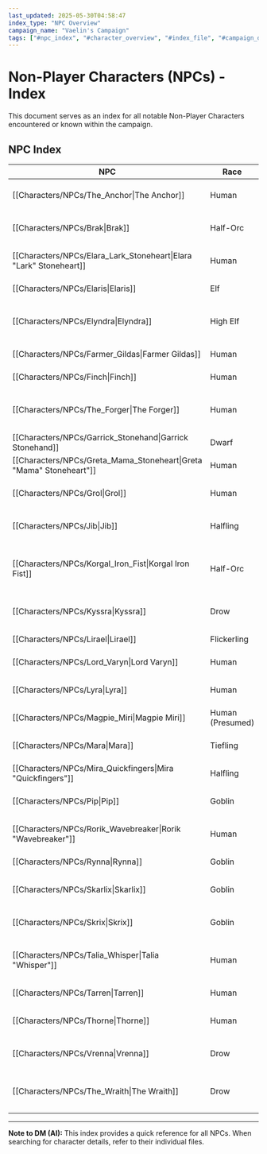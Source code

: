 ```yaml
---
last_updated: 2025-05-30T04:58:47
index_type: "NPC Overview"
campaign_name: "Vaelin's Campaign"
tags: ["#npc_index", "#character_overview", "#index_file", "#campaign_data", "#character_list", "#allies", "#enemies", "#contacts"]
---
```

# Non-Player Characters (NPCs) - Index

This document serves as an index for all notable Non-Player Characters encountered or known within the campaign.

## NPC Index

| NPC | Race | Role | Faction | Primary Location |
|---|---|---|---|---|
| [[Characters/NPCs/The_Anchor\|The Anchor]] | Human | Harbor Syndicate Mastermind | [[Factions/Harbor_Syndicate\|Harbor Syndicate]] | [[Locations/Syndicate_Warehouse\|Syndicate Warehouse]] |
| [[Characters/NPCs/Brak\|Brak]] | Half-Orc | Syndicate Thug / Enforcer | [[Factions/Harbor_Syndicate\|Harbor Syndicate]] | [[Locations/Crow's_Nest\|Crow's_Nest]] |
| [[Characters/NPCs/Elara_Lark_Stoneheart\|Elara "Lark" Stoneheart]] | Human | Tavern Server / Informant | None | [[Locations/Rusty_Anchor\|Rusty Anchor]] |
| [[Characters/NPCs/Elaris\|Elaris]] | Elf | Arcane Sage | Independent | [[Locations/Shaded_Lantern\|Shaded Lantern]] |
| [[Characters/NPCs/Elyndra\|Elyndra]] | High Elf | Society Elder / Vaelin's Mentor | [[Factions/The_Society\|The Society]] | [[Locations/Starfall_Manor\|Starfall Manor]] |
| [[Characters/NPCs/Farmer_Gildas\|Farmer Gildas]] | Human | Farmer | None | [[Locations/Beyond_Duskhaven\|Beyond Duskhaven]] |
| [[Characters/NPCs/Finch\|Finch]] | Human | Leader of the Ratlings | [[Factions/Ratlings\|Ratlings]] | [[Locations/Shadow_Quarter\|Shadow Quarter]] |
| [[Characters/NPCs/The_Forger\|The Forger]] | Human | Master Forger / Document Faker | [[Factions/Harbor_Syndicate\|Harbor Syndicate]] | [[Locations/Docks\|Docks]] |
| [[Characters/NPCs/Garrick_Stonehand\|Garrick Stonehand]] | Dwarf | Merchant | Independent | [[Locations/Market_Square\|Market Square]] |
| [[Characters/NPCs/Greta_Mama_Stoneheart\|Greta "Mama" Stoneheart"]] | Human | Tavern Proprietor | None | [[Locations/Rusty_Anchor\|Rusty Anchor]] |
| [[Characters/NPCs/Grol\|Grol]] | Human | Gang Muscle / Bruiser | [[Characters/NPCs/Magpie_Miri\|Magpie Miri]]'s gang | [[Locations/Old_Fishery\|Old Fishery]] / [[Locations/Docks\|Docks]] |
| [[Characters/NPCs/Jib\|Jib]] | Halfling | Nightshade Guild Lookout | [[Factions/Nightshade_Guild\|Nightshade Guild]] | [[Locations/Whispering_Door\|Whispering Door]] |
| [[Characters/NPCs/Korgal_Iron_Fist\|Korgal Iron Fist]] | Half-Orc | Harbor Syndicate Chief Lieutenant / Enforcer | [[Factions/Harbor_Syndicate\|Harbor Syndicate]] | [[Locations/Syndicate_Warehouse\|Syndicate Warehouse]] |
| [[Characters/NPCs/Kyssra\|Kyssra]] | Drow | Nightshade Guild Lookout | [[Factions/Nightshade_Guild\|Nightshade Guild]] | [[Locations/Whispering_Door\|Whispering Door]] |
| [[Characters/NPCs/Lirael\|Lirael]] | Flickerling | Familiar (Future) | None (Bound to [[Characters/PCs/Vaelin_Shadowleaf\|Vaelin]]) | [[Characters/PCs/Vaelin_Shadowleaf\|Vaelin Shadowleaf]] (once manifested) |
| [[Characters/NPCs/Lord_Varyn\|Lord Varyn]] | Human | Corrupt Noble | [[Factions/The_Society\|The Society]] | [[Locations/Noble_District\|Noble District]] |
| [[Characters/NPCs/Lyra\|Lyra]] | Human | Arcane Shop Assistant | None | [[Locations/Shaded_Lantern\|Shaded Lantern]] |
| [[Characters/NPCs/Magpie_Miri\|Magpie Miri]] | Human (Presumed) | Gang Leader | [[Characters/NPCs/Magpie_Miri\|Magpie Miri]]'s gang | [[Locations/Old_Fishery\|Old Fishery]] / [[Locations/Docks\|Docks]] |
| [[Characters/NPCs/Mara\|Mara]] | Tiefling | Nightshade Guild Elder (Magic) | [[Factions/Nightshade_Guild\|Nightshade Guild]] | [[Locations/Veil\|Veil]] |
| [[Characters/NPCs/Mira_Quickfingers\|Mira "Quickfingers"]] | Halfling | Fence | [[Factions/Nightshade_Guild\|Nightshade Guild]] / Independent | [[Locations/Market_Square\|Market Square]] |
| [[Characters/NPCs/Pip\|Pip]] | Goblin | Gang Lackey / Skirmisher | [[Characters/NPCs/Magpie_Miri\|Magpie Miri]]'s gang | [[Locations/Old_Fishery\|Old Fishery]] / [[Locations/Docks\|Docks]] |
| [[Characters/NPCs/Rorik_Wavebreaker\|Rorik "Wavebreaker"]] | Human | Smuggler | Independent / [[Factions/Harbor_Syndicate\|Harbor Syndicate]] | [[Locations/Docks\|Docks]] |
| [[Characters/NPCs/Rynna\|Rynna]] | Goblin | Nightshade Guild Fence | [[Factions/Nightshade_Guild\|Nightshade Guild]] | [[Locations/Whispering_Door\|Whispering Door]] |
| [[Characters/NPCs/Skarlix\|Skarlix]] | Goblin | Harbor Syndicate Loan Shark | [[Factions/Harbor_Syndicate\|Harbor Syndicate]] | [[Locations/Crow's_Nest\|Crow's Nest]] |
| [[Characters/NPCs/Skrix\|Skrix]] | Goblin | Harbor Syndicate Courier | [[Factions/Harbor_Syndicate\|Harbor Syndicate]] | [[Locations/Syndicate_Warehouse\|Syndicate Warehouse]] |
| [[Characters/NPCs/Talia_Whisper\|Talia "Whisper"]] | Human | Society Operative / Mission Contact | [[Factions/The_Society\|The Society]] | [[Locations/Drunken_Raven\|Drunken Raven]] |
| [[Characters/NPCs/Tarren\|Tarren]] | Human | Tavern Bouncer | [[Factions/The_Society\|The Society]] | [[Locations/Drunken_Raven\|Drunken Raven]] |
| [[Characters/NPCs/Thorne\|Thorne]] | Human | Nightshade Guild Elder (Espionage) | [[Factions/Nightshade_Guild\|Nightshade Guild]] | [[Locations/Veil\|Veil]] |
| [[Characters/NPCs/Vrenna\|Vrenna]] | Drow | Nightshade Guild Elder (Heists) | [[Factions/Nightshade_Guild\|Nightshade Guild]] | [[Locations/Whispering_Door\|Whispering Door]] |
| [[Characters/NPCs/The_Wraith\|The Wraith]] | Drow | Guildmaster of the Nightshade Guild | [[Factions/Nightshade_Guild\|Nightshade Guild]] | [[Locations/Veil\|Veil]] |

---
**Note to DM (AI):** This index provides a quick reference for all NPCs. When searching for character details, refer to their individual files.
